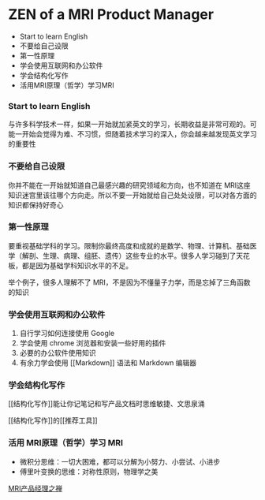 # ZEN of a MRI Product Manager

- Start to learn English
- 不要给自己设限
- 第一性原理
- 学会使用互联网和办公软件
- 学会结构化写作
- 活用MRI原理（哲学）学习MRI

### Start to learn English

与许多科学技术一样，如果一开始就加紧英文的学习，长期收益是非常可观的。可能一开始会觉得为难、不习惯，但随着技术学习的深入，你会越来越发现英文学习的重要性

### 不要给自己设限

你并不能在一开始就知道自己最感兴趣的研究领域和方向，也不知道在 MRI这座知识迷宫里该往哪个方向走。所以不要一开始就给自己处处设限，可以对各方面的知识都保持好奇心

### 第一性原理

要重视基础学科的学习。限制你最终高度和成就的是数学、物理、计算机、基础医学（解剖、生理、病理、组胚、遗传）这些专业的水平。很多人学习碰到了天花板，都是因为基础学科知识水平的不足。

举个例子，很多人理解不了 MRI，不是因为不懂量子力学，而是忘掉了三角函数的知识

### 学会使用互联网和办公软件

1. 自行学习如何连接使用 Google
2. 学会使用 chrome 浏览器和安装一些好用的插件
3. 必要的办公软件使用知识
4. 有余力学会使用 [[Markdown]] 语法和 Markdown 编辑器

### 学会结构化写作

[[结构化写作]]能让你记笔记和写产品文档时思维敏捷、文思泉涌

[[结构化写作]]的[[推荐工具]]

### 活用 MRI原理（哲学）学习 MRI

- 微积分思维：一切大困难，都可以分解为小努力、小尝试、小进步
- 傅里叶变换的思维：对称性原则，物理学之美

[MRI产品经理之禅](https://app.affine.pro/share/50f28ab5-d78e-4131-ae78-7a231588ccb3/C9NJzUaSM8IuSyla8jbrK)